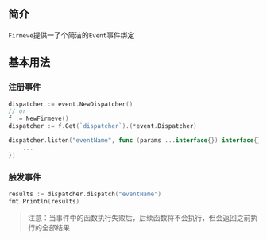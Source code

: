 ## 简介
`Firmeve`提供一了个简洁的`Event`事件绑定

## 基本用法

### 注册事件
```go
dispatcher := event.NewDispatcher()
// or 
f := NewFirmeve()
dispatcher := f.Get(`dispatcher`).(*event.Dispatcher)

dispatcher.listen("eventName", func (params ...interface{}) interface{}{
	...
})
```

### 触发事件
```go
results := dispatcher.dispatch("eventName")
fmt.Println(results)
```

> 注意：当事件中的函数执行失败后，后续函数将不会执行，但会返回之前执行的全部结果

